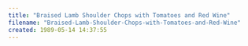 ```yaml
---
title: "Braised Lamb Shoulder Chops with Tomatoes and Red Wine"
filename: "Braised-Lamb-Shoulder-Chops-with-Tomatoes-and-Red-Wine"
created: 1989-05-14 14:37:55
---
```

